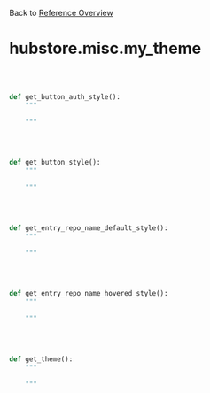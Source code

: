 
Back to [Reference Overview](https://github.com/pyrustic/hubstore/blob/master/docs/reference/README.md)

# hubstore.misc.my\_theme



<br>


```python

def get_button_auth_style():
    """
    
    """

```

<br>

```python

def get_button_style():
    """
    
    """

```

<br>

```python

def get_entry_repo_name_default_style():
    """
    
    """

```

<br>

```python

def get_entry_repo_name_hovered_style():
    """
    
    """

```

<br>

```python

def get_theme():
    """
    
    """

```

